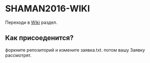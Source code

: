 # SHAMAN2016-WIKI
Переходи в [Wiki](https://github.com/shaman2016scratch/SHAMAN2016-WIKI/wiki) раздел.
## Как присоеденится?
форкните репозиторий и измените заявка.txt. потом вашу Заявку рассмотрят.
